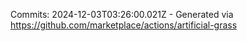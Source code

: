 Commits: 2024-12-03T03:26:00.021Z - Generated via https://github.com/marketplace/actions/artificial-grass
<br>
